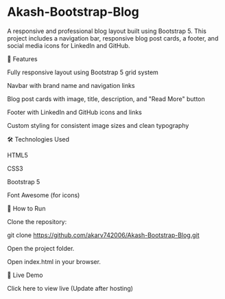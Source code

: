 # Akash-Bootstrap-Blog
A responsive and professional blog layout built using Bootstrap 5.
This project includes a navigation bar, responsive blog post cards, a footer, and social media icons for LinkedIn and GitHub.

🚀 Features

Fully responsive layout using Bootstrap 5 grid system

Navbar with brand name and navigation links

Blog post cards with image, title, description, and "Read More" button

Footer with LinkedIn and GitHub icons and links

Custom styling for consistent image sizes and clean typography

🛠️ Technologies Used

HTML5

CSS3

Bootstrap 5

Font Awesome (for icons)



📂 How to Run

Clone the repository:

git clone https://github.com/akarv742006/Akash-Bootstrap-Blog.git


Open the project folder.

Open index.html in your browser.

🔗 Live Demo

Click here to view live (Update after hosting)
